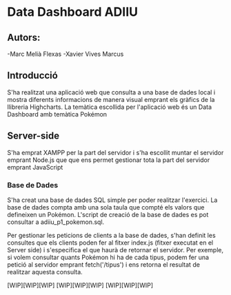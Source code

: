 # Data Dashboard ADIIU
## Autors:
-Marc Melià Flexas
-Xavier Vives Marcus

## Introducció
S'ha realitzat una aplicació web que consulta a una base de dades local i mostra diferents informacions de manera visual emprant els gràfics de la llibreria Highcharts. La temàtica escollida per l'aplicació web és un Data Dashboard amb temàtica Pokémon

## Server-side
S'ha emprat XAMPP per la part del servidor i s'ha escollit muntar el servidor emprant Node.js que que ens permet gestionar tota la part del servidor emprant JavaScript

### Base de Dades
S'ha creat una base de dades SQL simple per poder realitzar l'exercici. La base de dades compta amb una sola taula que compté els valors que defineixen un Pokémon. L'script de creació de la base de dades es pot consultar a adiiu_p1_pokemon.sql.

Per gestionar les peticions de clients a la base de dades, s'han definit les consultes que els clients poden fer al fitxer index.js (fitxer executat en el Server side) i s'especifica el que haurà de retornar el servidor. Per exemple, si volem consultar quants Pokémon hi ha de cada tipus, podem fer una petició al servidor emprant fetch('/tipus') i ens retorna el resultat de realitzar aquesta consulta.

[WIP][WIP][WIP]
[WIP][WIP][WIP]
[WIP][WIP][WIP]

